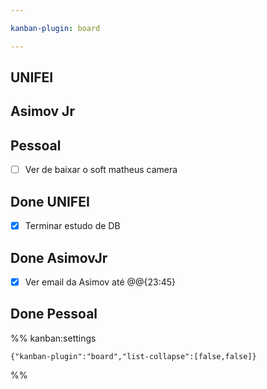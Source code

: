 ```yaml
---

kanban-plugin: board

---
```


## UNIFEI



## Asimov Jr



## Pessoal

- [ ] Ver de baixar o soft matheus camera


## Done UNIFEI

- [x] Terminar estudo de DB


## Done AsimovJr

- [x] Ver email da Asimov até @@{23:45}


## Done Pessoal





%% kanban:settings
```
{"kanban-plugin":"board","list-collapse":[false,false]}
```
%%